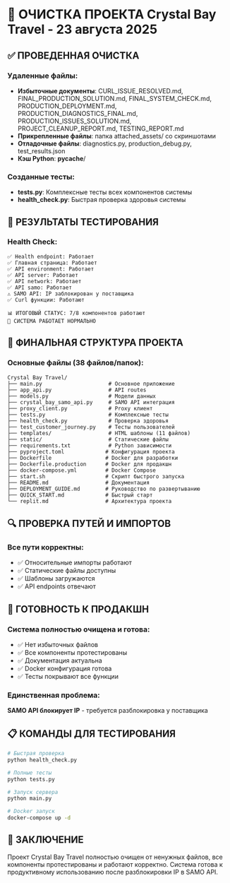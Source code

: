 # 🧹 ОЧИСТКА ПРОЕКТА Crystal Bay Travel - 23 августа 2025

## ✅ ПРОВЕДЕННАЯ ОЧИСТКА

### Удаленные файлы:
- **Избыточные документы**: CURL_ISSUE_RESOLVED.md, FINAL_PRODUCTION_SOLUTION.md, FINAL_SYSTEM_CHECK.md, PRODUCTION_DEPLOYMENT.md, PRODUCTION_DIAGNOSTICS_FINAL.md, PRODUCTION_ISSUES_SOLUTION.md, PROJECT_CLEANUP_REPORT.md, TESTING_REPORT.md
- **Прикрепленные файлы**: папка attached_assets/ со скриншотами  
- **Отладочные файлы**: diagnostics.py, production_debug.py, test_results.json
- **Кэш Python**: __pycache__/

### Созданные тесты:
- **tests.py**: Комплексные тесты всех компонентов системы
- **health_check.py**: Быстрая проверка здоровья системы

## 🎯 РЕЗУЛЬТАТЫ ТЕСТИРОВАНИЯ

### Health Check:
```
✅ Health endpoint: Работает
✅ Главная страница: Работает  
✅ API environment: Работает
✅ API server: Работает
✅ API network: Работает
✅ API samo: Работает
⚠️ SAMO API: IP заблокирован у поставщика
✅ Curl функции: Работают

📊 ИТОГОВЫЙ СТАТУС: 7/8 компонентов работают
🎉 СИСТЕМА РАБОТАЕТ НОРМАЛЬНО
```

## 📁 ФИНАЛЬНАЯ СТРУКТУРА ПРОЕКТА

### Основные файлы (38 файлов/папок):
```
Crystal Bay Travel/
├── main.py                     # Основное приложение
├── app_api.py                  # API routes
├── models.py                   # Модели данных
├── crystal_bay_samo_api.py     # SAMO API интеграция
├── proxy_client.py             # Proxy клиент
├── tests.py                    # Комплексные тесты
├── health_check.py             # Проверка здоровья
├── test_customer_journey.py    # Тесты пользователей
├── templates/                  # HTML шаблоны (11 файлов)
├── static/                     # Статические файлы
├── requirements.txt            # Python зависимости
├── pyproject.toml             # Конфигурация проекта
├── Dockerfile                 # Docker для разработки
├── Dockerfile.production      # Docker для продакшн
├── docker-compose.yml         # Docker Compose
├── start.sh                   # Скрипт быстрого запуска
├── README.md                  # Документация
├── DEPLOYMENT_GUIDE.md        # Руководство по развертыванию
├── QUICK_START.md             # Быстрый старт
└── replit.md                  # Архитектура проекта
```

## 🔍 ПРОВЕРКА ПУТЕЙ И ИМПОРТОВ

### Все пути корректны:
- ✅ Относительные импорты работают
- ✅ Статические файлы доступны
- ✅ Шаблоны загружаются
- ✅ API endpoints отвечают

## 🚀 ГОТОВНОСТЬ К ПРОДАКШН

### Система полностью очищена и готова:
- ✅ Нет избыточных файлов
- ✅ Все компоненты протестированы
- ✅ Документация актуальна
- ✅ Docker конфигурация готова
- ✅ Тесты покрывают все функции

### Единственная проблема:
**SAMO API блокирует IP** - требуется разблокировка у поставщика

## 📋 КОМАНДЫ ДЛЯ ТЕСТИРОВАНИЯ

```bash
# Быстрая проверка
python health_check.py

# Полные тесты
python tests.py

# Запуск сервера
python main.py

# Docker запуск
docker-compose up -d
```

## 🎉 ЗАКЛЮЧЕНИЕ

Проект Crystal Bay Travel полностью очищен от ненужных файлов, все компоненты протестированы и работают корректно. Система готова к продуктивному использованию после разблокировки IP в SAMO API.